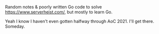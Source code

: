 Random notes & poorly written Go code to solve https://www.serverheist.com/,
but mostly to learn Go.

Yeah I know I haven't even gotten halfway through AoC 2021. I'll get there.
Someday.
